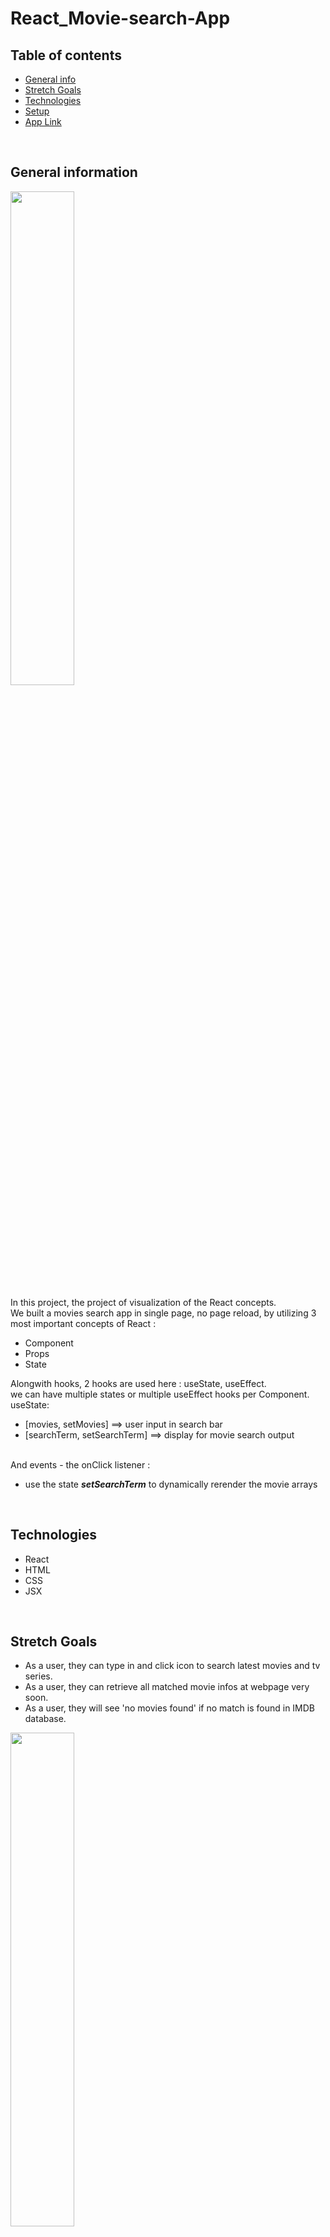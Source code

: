 # React_Movie-search-App
## Table of contents
* [General info](#general-information)
* [Stretch Goals](#stretch-goals)
* [Technologies](#technologies)
* [Setup](#setup)
* [App Link](#app-link)
<br>

## General information
<img src="https://user-images.githubusercontent.com/99662300/173768560-f786fbb5-0222-4a3c-9890-815bbf9a52b4.png" width=45% height=45%>


In this project, the project of visualization of the React concepts. 
<br> We built a movies search app in single page, no page reload, by utilizing 3 most important concepts of React : 
- Component
- Props
- State


Alongwith hooks, 2 hooks are used here : useState, useEffect.
<br> we can have multiple states or multiple useEffect hooks per Component.
<br> useState: 
- [movies, setMovies] ==> user input in search bar
- [searchTerm, setSearchTerm] ==> display for movie search output

<br >And events - the onClick listener :
- use the state ___setSearchTerm___ to dynamically rerender the movie arrays

<br>

## Technologies
- React
- HTML
- CSS
- JSX

<br>

## Stretch Goals
- As a user, they can type in and click icon to search latest movies and tv series.
- As a user, they can retrieve all matched movie infos at webpage very soon.
- As a user, they will see 'no movies found' if no match is found in IMDB database.

<img src="https://user-images.githubusercontent.com/99662300/173774324-06b68131-bdc4-4cb8-8fc7-f294e834d898.png" width=45% height=45%>

<br>


## Setup
To run this project, install npx locally after creating a new folder:

```
$ npx create-react-app ./
```

### API 
Movie API with IMDb.com
<br> Link to retriece the key : https://www.omdbapi.com/apikey.aspx
<br>

### ReactDOM.render
Up to June 2022, ReactDOM.render is no longer supported in React 18. 
<br> Use createRoot instead. 

__code in index.js__ : 
```
import App from './App';
const rootElement = document.getElementById("root");
const root = createRoot(rootElement);

 root.render(
  <StrictMode>
    <App />
  </StrictMode>
);
```

## App Link
[https://react-movie-searchv.netlify.app/](https://fascinating-movie-search.netlify.app/)

